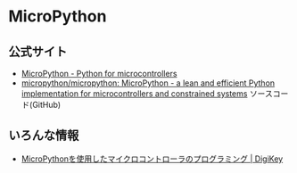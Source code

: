 # MicroPython

## 公式サイト

* [MicroPython - Python for microcontrollers](https://micropython.org/)
* [micropython/micropython: MicroPython - a lean and efficient Python implementation for microcontrollers and constrained systems](https://github.com/micropython/micropython) ソースコード(GitHub)

## いろんな情報

* [MicroPythonを使用したマイクロコントローラのプログラミング | DigiKey](https://www.digikey.jp/ja/articles/develop-real-time-mcu-based-applications-micropython)
